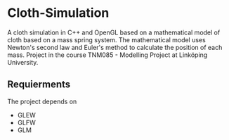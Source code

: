 # Cloth-Simulation

A cloth simulation in C++ and OpenGL based on a mathematical model of cloth based on a mass spring system. The mathematical model uses Newton's second law and Euler's method to calculate the position of each mass. Project in the course TNM085 - Modelling Project at Linköping University.

## Requierments
The project depends on
* GLEW
* GLFW 
* GLM 
